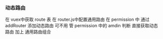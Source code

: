 ### 动态路由
在 vuex中获取 route 表
在 router.js中配置通用路由
在 permission 中 通过 addRouter 添加动态路由 
可不用 管 permission 中的 amdin 判断  直接获取动态路由 加上 通用路由组合